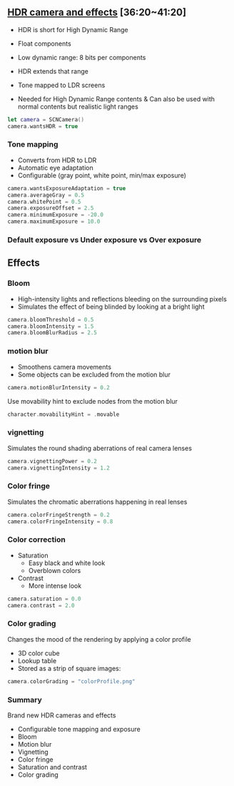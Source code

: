 ## [HDR camera and effects](2016-609-3-hdr-camera-and-effects.md) [36:20~41:20]


* HDR is short for High Dynamic Range
* Float components
* Low dynamic range: 8 bits per components
* HDR extends that range
* Tone mapped to LDR screens

* Needed for High Dynamic Range contents
& Can also be used with normal contents but realistic light ranges

```swift
let camera = SCNCamera()
camera.wantsHDR = true
```

### Tone mapping


* Converts from HDR to LDR
* Automatic eye adaptation
* Configurable (gray point, white point, min/max exposure)

```swift
camera.wantsExposureAdaptation = true
camera.averageGray = 0.5
camera.whitePoint = 0.5
camera.exposureOffset = 2.5
camera.minimumExposure = -20.0
camera.maximumExposure = 10.0
```

### Default exposure vs Under exposure vs Over exposure

## Effects

### Bloom

* High-intensity lights and reflections bleeding on the surrounding pixels
* Simulates the effect of being blinded by looking at a bright light


```swift
camera.bloomThreshold = 0.5
camera.bloomIntensity = 1.5
camera.bloomBlurRadius = 2.5
```

### motion blur

* Smoothens camera movements
* Some objects can be excluded from the motion blur

```swift
camera.motionBlurIntensity = 0.2
```

Use movability hint to exclude nodes from the motion blur

```swift
character.movabilityHint = .movable
```

### vignetting

Simulates the round shading aberrations of real camera lenses

```swift
camera.vignettingPower = 0.2
camera.vignettingIntensity = 1.2
```

### Color fringe

Simulates the chromatic aberrations happening in real lenses

```swift
camera.colorFringeStrength = 0.2
camera.colorFringeIntensity = 0.8
```

### Color correction

* Saturation
  * Easy black and white look
  * Overblown colors
* Contrast
  * More intense look

```swift
camera.saturation = 0.0
camera.contrast = 2.0
```


### Color grading

Changes the mood of the rendering by applying a color profile
* 3D color cube
* Lookup table
* Stored as a strip of square images:

```swift
camera.colorGrading = "colorProfile.png"
```

### Summary
Brand new HDR cameras and effects
* Configurable tone mapping and exposure
* Bloom
* Motion blur
* Vignetting
* Color fringe
* Saturation and contrast
* Color grading
